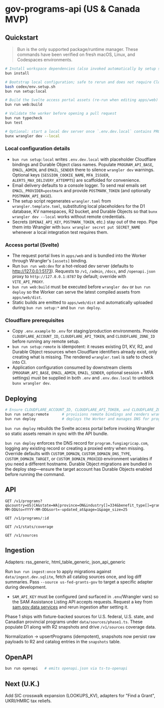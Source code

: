 # gov-programs-api (US & Canada MVP)

## Quickstart
> Bun is the only supported package/runtime manager. These commands have been verified on fresh macOS, Linux, and Codespaces environments.

```bash
# Install workspace dependencies (also invoked automatically by setup scripts)
bun install

# Bootstrap local configuration; safe to rerun and does not require Cloudflare credentials
bash codex/env.setup.sh
bun run setup:local

# Build the Svelte access portal assets (re-run when editing apps/web)
bun run web:build

# Validate the worker before opening a pull request
bun run typecheck
bun test

# Optional: start a local dev server once `.env.dev.local` contains PROGRAM_API_BASE and EMAIL_* values
bunx wrangler dev --local
```

### Local configuration details
- `bun run setup:local` writes `.env.dev.local` with placeholder Cloudflare bindings and Durable Object class names. Populate `PROGRAM_API_BASE`, `EMAIL_ADMIN`, and `EMAIL_SENDER` there to silence `wrangler dev` warnings. Optional keys (`SESSION_COOKIE_NAME`, `MFA_ISSUER`, `ALERTS_MAX_DELIVERY_ATTEMPTS`) are scaffolded for convenience.
- Email delivery defaults to a console logger. To send real emails set `EMAIL_PROVIDER=postmark` and provide `POSTMARK_TOKEN` (and optionally `POSTMARK_API_BASE`).
- The setup script regenerates `wrangler.toml` from `wrangler.template.toml`, substituting local placeholders for the D1 database, KV namespaces, R2 bucket, and Durable Objects so that `bunx wrangler dev --local` works without remote credentials.
- Secrets (`OPENAI_API_KEY`, `POSTMARK_TOKEN`, etc.) stay out of the repo. Pipe them into Wrangler with `bunx wrangler secret put SECRET_NAME` whenever a local integration test requires them.

### Access portal (Svelte)
- The request portal lives in `apps/web` and is bundled into the Worker through Wrangler's `[assets]` binding.
- Run `bun run web:dev` for a hot-reload dev server (defaults to http://127.0.0.1:5173). Requests to `/v1`, `/admin`, `/docs`, and `/openapi.json` proxy to `http://127.0.0.1:8787` by default; override with `VITE_API_PROXY`.
- `bun run web:build` must be executed before `wrangler dev` or `bun run deploy` so the Worker can serve the latest compiled assets from `apps/web/dist`.
- Static builds are emitted to `apps/web/dist` and automatically uploaded during `bun run setup:*` and `bun run deploy`.

### Cloudflare prerequisites
- Copy `.env.example` to `.env` for staging/production environments. Provide `CLOUDFLARE_ACCOUNT_ID`, `CLOUDFLARE_API_TOKEN`, and `CLOUDFLARE_ZONE_ID` before running any remote setup.
- `bun run setup:remote` is idempotent: it reuses existing D1, KV, R2, and Durable Object resources when Cloudflare identifiers already exist, only creating what is missing. The rendered `wrangler.toml` is safe to check into CI.
- Application configuration consumed by downstream clients (`PROGRAM_API_BASE`, `EMAIL_ADMIN`, `EMAIL_SENDER`, optional session + MFA settings) must be supplied in both `.env` and `.env.dev.local` to unblock `bunx wrangler dev`.

## Deploying

```bash
# Ensure CLOUDFLARE_ACCOUNT_ID, CLOUDFLARE_API_TOKEN, and CLOUDFLARE_ZONE_ID are configured
bun run setup:remote      # provisions remote bindings and renders wrangler.toml
bun run deploy            # deploys the Worker and manages DNS for program.fungiagricap.com
```

`bun run deploy` rebuilds the Svelte access portal before invoking Wrangler so static assets remain in sync with the API bundle.

`bun run deploy` enforces the DNS record for `program.fungiagricap.com`, logging any existing record or creating a proxied entry when missing. Override defaults with `CUSTOM_DOMAIN`, `CUSTOM_DOMAIN_DNS_TYPE`, `CUSTOM_DOMAIN_TARGET`, or `CUSTOM_DOMAIN_PROXIED` environment variables if you need a different hostname. Durable Object migrations are bundled in the deploy step—ensure the target account has Durable Objects enabled before running the command.

## API

```
GET /v1/programs?q&country=US|CA&state=WA|province=ON&industry[]=334&benefit_type[]=grant&status[]=open&from=YYYY-MM-DD&to=YYYY-MM-DD&sort=-updated_at&page=1&page_size=25

GET /v1/programs/:id

GET /v1/stats/coverage

GET /v1/sources
```

## Ingestion

Adapters: rss_generic, html_table_generic, json_api_generic

Run `bun run ingest:once` to apply migrations against `data/ingest.dev.sqlite`, fetch all catalog sources once, and log diff summaries. Pass `--source us-fed-grants-gov` to target a specific adapter during development.

- `SAM_API_KEY` must be configured (and surfaced in `.env`/Wrangler vars) so the SAM Assistance Listing API accepts requests. Request a key from [sam.gov data services](https://sam.gov/data-services/assistance-listing-api) and rerun ingestion after setting it.

Phase 1 ships with fixture-backed sources for U.S. federal, U.S. state, and Canadian provincial programs under `data/sources/phase1.ts`. These populate D1 along with R2 snapshots and drive `/v1/sources` coverage data.

Normalization → upsertPrograms (idempotent), snapshots now persist raw payloads to R2 and catalog entries in the `snapshots` table.

## OpenAPI

```bash
bun run openapi   # emits openapi.json via ts-to-openapi
```

## Next (U.K.)

Add SIC crosswalk expansion (LOOKUPS_KV), adapters for "Find a Grant", UKRI/HMRC tax reliefs.
